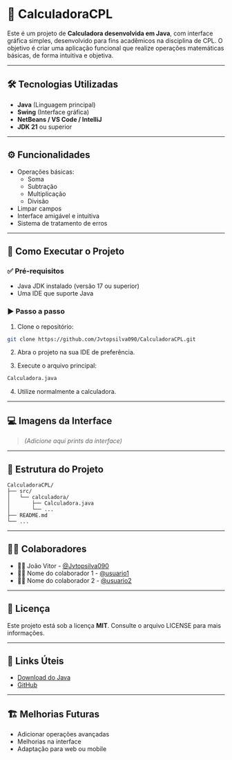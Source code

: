 # 📱 CalculadoraCPL

Este é um projeto de **Calculadora desenvolvida em Java**, com interface gráfica simples, desenvolvido para fins acadêmicos na disciplina de CPL. O objetivo é criar uma aplicação funcional que realize operações matemáticas básicas, de forma intuitiva e objetiva.

---

## 🛠️ Tecnologias Utilizadas

- **Java** (Linguagem principal)
- **Swing** (Interface gráfica)
- **NetBeans / VS Code / IntelliJ**
- **JDK 21** ou superior

---

## ⚙️ Funcionalidades

- Operações básicas:
  - Soma
  - Subtração
  - Multiplicação
  - Divisão
- Limpar campos
- Interface amigável e intuitiva
- Sistema de tratamento de erros

---

## 🚀 Como Executar o Projeto

### ✅ Pré-requisitos

- Java JDK instalado (versão 17 ou superior)
- Uma IDE que suporte Java

### ▶️ Passo a passo

1. Clone o repositório:

```bash
git clone https://github.com/Jvtopsilva090/CalculadoraCPL.git
```

2. Abra o projeto na sua IDE de preferência.

3. Execute o arquivo principal:

```bash
Calculadora.java
```

4. Utilize normalmente a calculadora.

---

## 💻 Imagens da Interface

> *(Adicione aqui prints da interface)*

---

## 🔧 Estrutura do Projeto

```plaintext
CalculadoraCPL/
├── src/
│   └── calculadora/
│       ├── Calculadora.java
│       └── ...
├── README.md
└── ...
```

---

## 👨‍💻 Colaboradores

- 🧑‍💻 João Vitor - [@Jvtopsilva090](https://github.com/Jvtopsilva090)
- 🧑‍💻 Nome do colaborador 1 - [@usuario1](https://github.com/usuario1)
- 🧑‍💻 Nome do colaborador 2 - [@usuario2](https://github.com/usuario2)

---

## 📝 Licença

Este projeto está sob a licença **MIT**. Consulte o arquivo LICENSE para mais informações.

---

## 🔗 Links Úteis

- [Download do Java](https://www.oracle.com/java/technologies/javase-jdk17-downloads.html)
- [GitHub](https://github.com/Jvtopsilva090)

---

## 🏗️ Melhorias Futuras

- Adicionar operações avançadas
- Melhorias na interface
- Adaptação para web ou mobile
